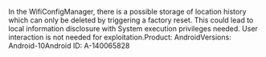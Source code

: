 In the WifiConfigManager, there is a possible storage of location history which can only be deleted by triggering a factory reset. This could lead to local information disclosure with System execution privileges needed. User interaction is not needed for exploitation.Product: AndroidVersions: Android-10Android ID: A-140065828